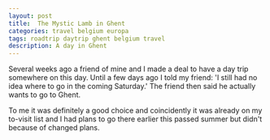 ```yaml
---
layout: post
title:  The Mystic Lamb in Ghent
categories: travel belgium europa
tags: roadtrip daytrip ghent belgium travel
description: A day in Ghent
---
```


Several weeks ago a friend of mine and I made a deal to have a day trip somewhere on this day. Until
a few days ago I told my friend: 'I still had no idea where to go in the coming Saturday.' The friend
then said he actually wants to go to Ghent.

To me it was definitely a good choice and coincidently it was already on my to-visit list and I had plans
to go there earlier this passed summer but didn't because of changed plans.
